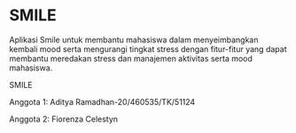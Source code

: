 # SMILE
Aplikasi Smile untuk membantu mahasiswa dalam menyeimbangkan kembali mood serta mengurangi tingkat stress dengan fitur-fitur yang dapat membantu meredakan stress dan manajemen aktivitas serta mood mahasiswa.

SMILE

Anggota 1: Aditya Ramadhan-20/460535/TK/51124

Anggota 2: Fiorenza Celestyn


